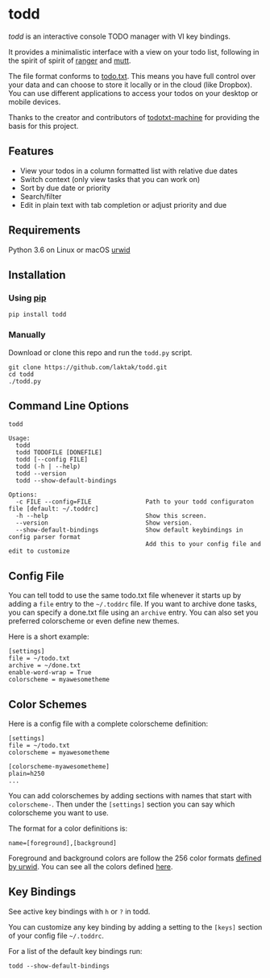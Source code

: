 # todd

*todd* is an interactive console TODO manager with VI key bindings.

It provides a minimalistic interface with a view on your todo list, following in the spirit of spirit of [ranger](https://ranger.github.io/) and [mutt](http://www.mutt.org/).

The file format conforms to [todo.txt](https://github.com/todotxt/todo.txt#readme). This means you have full control over your data and can choose to store it locally or in the cloud (like Dropbox). You can use different applications to access your todos on your desktop or mobile devices.

Thanks to the creator and contributors of [todotxt-machine](https://github.com/AnthonyDiGirolamo/todotxt-machine/tree/04a0306ea30c2645f2474da5830852ccd8e49082) for providing the basis for this project.

## Features

- View your todos in a column formatted list with relative due dates
- Switch context (only view tasks that you can work on)
- Sort by due date or priority
- Search/filter
- Edit in plain text with tab completion or adjust priority and due

## Requirements

Python 3.6 on Linux or macOS
[urwid](http://excess.org/urwid/)

## Installation

### Using [pip](https://pypi.python.org/pypi/pip)

    pip install todd

### Manually

Download or clone this repo and run the `todd.py` script.

    git clone https://github.com/laktak/todd.git
    cd todd
    ./todd.py

## Command Line Options

    todd

    Usage:
      todd
      todd TODOFILE [DONEFILE]
      todd [--config FILE]
      todd (-h | --help)
      todd --version
      todd --show-default-bindings

    Options:
      -c FILE --config=FILE               Path to your todd configuraton file [default: ~/.toddrc]
      -h --help                           Show this screen.
      --version                           Show version.
      --show-default-bindings             Show default keybindings in config parser format
                                          Add this to your config file and edit to customize



## Config File

You can tell todd to use the same todo.txt file whenever it starts up by adding a ``file`` entry to the `~/.toddrc` file. If you want to archive done tasks, you can specify a done.txt file using an ``archive`` entry. You can also set you preferred colorscheme or even define new themes.

Here is a short example:

```
[settings]
file = ~/todo.txt
archive = ~/done.txt
enable-word-wrap = True
colorscheme = myawesometheme
```

## Color Schemes

Here is a config file with a complete colorscheme definition:

```
[settings]
file = ~/todo.txt
colorscheme = myawesometheme

[colorscheme-myawesometheme]
plain=h250
...
```

You can add colorschemes by adding sections with names that start with `colorscheme-`. Then under the `[settings]` section you can say which colorscheme you want to use.

The format for a color definitions is:

```
name=[foreground],[background]
```

Foreground and background colors are follow the 256 color formats [defined by urwid](http://urwid.org/manual/displayattributes.html#color-foreground-and-background-colors). You can see all the colors defined [here](http://urwid.org/examples/index.html#palette-test-py).

## Key Bindings

See active key bindings with `h` or `?` in todd.

You can customize any key binding by adding a setting to the `[keys]` section of your config file `~/.toddrc`.

For a list of the default key bindings run:

```
todd --show-default-bindings
```
